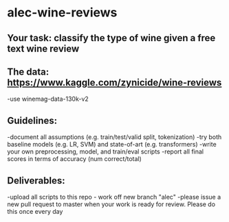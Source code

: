 # alec-wine-reviews

## Your task: classify the type of wine given a free text wine review

## The data: https://www.kaggle.com/zynicide/wine-reviews
-use winemag-data-130k-v2

## Guidelines: 
-document all assumptions (e.g. train/test/valid split, tokenization)
-try both baseline models (e.g. LR, SVM) and state-of-art (e.g. transformers)
-write your own preprocessing, model, and train/eval scripts
-report all final scores in terms of accuracy (num correct/total)

## Deliverables: 
-upload all scripts to this repo - work off new branch "alec"
-please issue a new pull request to master when your work is ready for review. Please do this once every day
